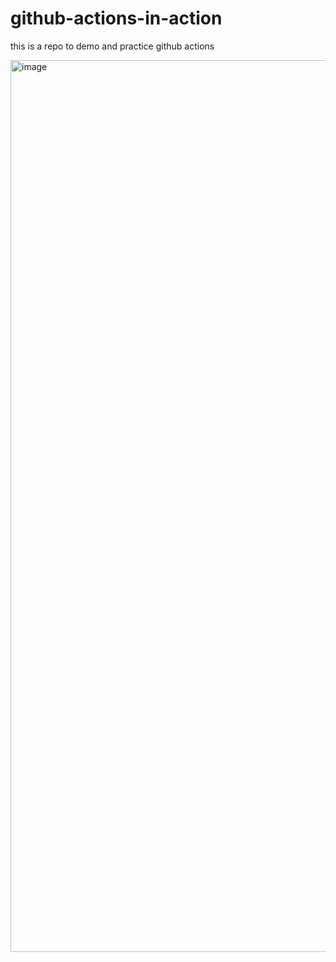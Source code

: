 # github-actions-in-action
this is a repo to demo and practice github actions

<img width="1427" alt="image" src="https://github.com/user-attachments/assets/10edb288-dd4d-453d-abfd-a2c2a5dfbfae" />

